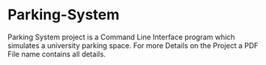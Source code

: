 # Parking-System

Parking System project is a Command Line Interface program which simulates a university parking space.
For more Details on the Project a PDF File name contains all details.
